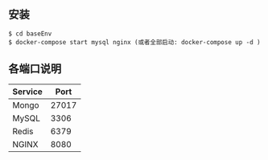 #

## 安装
```shell
$ cd baseEnv
$ docker-compose start mysql nginx (或者全部启动: docker-compose up -d )
```


## 各端口说明
Service |  Port
------  |  ------
Mongo   |  27017
MySQL   |  3306
Redis   |  6379
NGINX   |  8080

